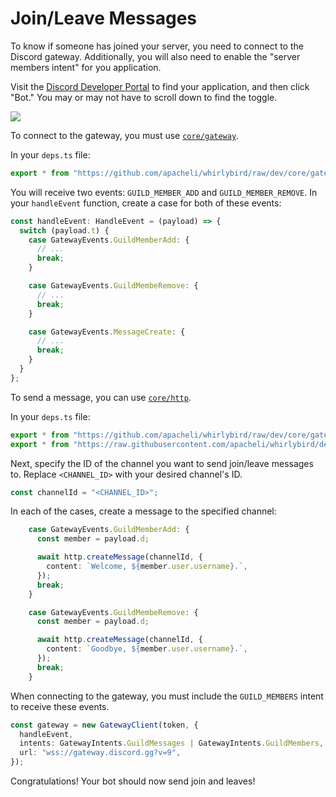 # Join/Leave Messages

To know if someone has joined your server, you need to connect to the Discord
gateway. Additionally, you will also need to enable the "server members intent"
for you application.

Visit the
[Discord Developer Portal](https://discord.com/developers/applications) to find
your application, and then click "Bot." You may or may not have to scroll down
to find the toggle.

![](https://user-images.githubusercontent.com/43933794/146430539-3c0f7ed5-06ee-49ff-8379-ba821b549cc3.png)

To connect to the gateway, you must use
[`core/gateway`](https://github.com/apacheli/whirlybird/tree/dev/core/gateway).

In your `deps.ts` file:

```ts
export * from "https://github.com/apacheli/whirlybird/raw/dev/core/gateway/mod.ts";
```

You will receive two events: `GUILD_MEMBER_ADD` and `GUILD_MEMBER_REMOVE`. In
your `handleEvent` function, create a case for both of these events:

```ts
const handleEvent: HandleEvent = (payload) => {
  switch (payload.t) {
    case GatewayEvents.GuildMemberAdd: {
      // ...
      break;
    }

    case GatewayEvents.GuildMembeRemove: {
      // ...
      break;
    }

    case GatewayEvents.MessageCreate: {
      // ...
      break;
    }
  }
};
```

To send a message, you can use
[`core/http`](https://github.com/apacheli/whirlybird/tree/dev/core/http).

In your `deps.ts` file:

```ts
export * from "https://github.com/apacheli/whirlybird/raw/dev/core/gateway/mod.ts";
export * from "https://raw.githubusercontent.com/apacheli/whirlybird/dev/core/http/mod.ts";
```

Next, specify the ID of the channel you want to send join/leave messages to.
Replace `<CHANNEL_ID>` with your desired channel's ID.

```ts
const channelId = "<CHANNEL_ID>";
```

In each of the cases, create a message to the specified channel:

```ts
    case GatewayEvents.GuildMemberAdd: {
      const member = payload.d;

      await http.createMessage(channelId, {
        content: `Welcome, ${member.user.username}.`,
      });
      break;
    }

    case GatewayEvents.GuildMembeRemove: {
      const member = payload.d;

      await http.createMessage(channelId, {
        content: `Goodbye, ${member.user.username}.`,
      });
      break;
    }
```

When connecting to the gateway, you must include the `GUILD_MEMBERS` intent to
receive these events.

```ts
const gateway = new GatewayClient(token, {
  handleEvent,
  intents: GatewayIntents.GuildMessages | GatewayIntents.GuildMembers,
  url: "wss://gateway.discord.gg?v=9",
});
```

Congratulations! Your bot should now send join and leaves!

